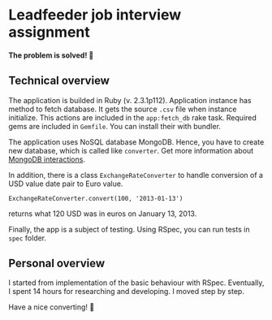 # Leadfeeder job interview assignment

#### The problem is solved! :tada:

## Technical overview


The application is builded in Ruby (v. 2.3.1p112). Application instance has method to fetch database. It gets the source `.csv` file when instance initialize. This actions are included in the `app:fetch_db` rake task.
Required gems are included in `Gemfile`. You can install their with bundler.

The application uses NoSQL database MongoDB. Hence, you have to create new database, which is called like `converter`. Get more information about [MongoDB interactions](https://docs.mongodb.com/manual/installation/).

In addition, there is a class `ExchangeRateConverter` to handle conversion of a USD value ­date pair to Euro value.

``ExchangeRateConverter.convert(100, '2013-­01-­13')``

returns what 120 USD was in euros on January 13, 2013.

Finally, the app is a subject of testing. Using RSpec, you can run tests in `spec` folder.

## Personal overview

I started from implementation of the basic behaviour with RSpec.
Eventually, I spent 14 hours for researching and developing. I moved step by step.

Have a nice converting! :money_with_wings:
